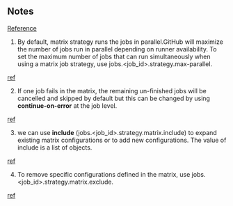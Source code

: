## Notes

[Reference](https://docs.github.com/en/actions/using-jobs/using-a-matrix-for-your-jobs)

1. By default, matrix strategy runs the jobs in parallel.GitHub will maximize the number of jobs run in parallel depending on runner availability. To set the maximum number of jobs that can run simultaneously when using a matrix job strategy, use jobs.<job_id>.strategy.max-parallel.

[ref](https://docs.github.com/en/actions/using-jobs/using-a-matrix-for-your-jobs#defining-the-maximum-number-of-concurrent-jobs)

2. If one job fails in the matrix, the remaining un-finished jobs will be cancelled and skipped by default but this can be changed by using **continue-on-error** at the job level.

[ref](https://docs.github.com/en/actions/using-jobs/using-a-matrix-for-your-jobs#handling-failures)

3. we can use **include** (jobs.<job_id>.strategy.matrix.include) to expand existing matrix configurations or to add new configurations. The value of include is a list of objects.

[ref](https://docs.github.com/en/actions/using-jobs/using-a-matrix-for-your-jobs#expanding-or-adding-matrix-configurations)

4. To remove specific configurations defined in the matrix, use jobs.<job_id>.strategy.matrix.exclude.

[ref](https://docs.github.com/en/actions/using-jobs/using-a-matrix-for-your-jobs#excluding-matrix-configurations)
